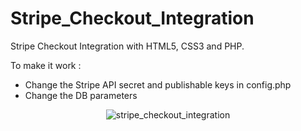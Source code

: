 # Stripe_Checkout_Integration
Stripe Checkout Integration with HTML5, CSS3 and PHP.

To make it work :
- Change the Stripe API secret and publishable keys in config.php
- Change the DB parameters

<div align=center>
  <img src="https://github.com/ThibautMilville/Stripe_Checkout_Integration/assets/87717065/2b04b285-cfcc-4df4-be2b-169a0ef82c6a" alt="stripe_checkout_integration">
</div>
